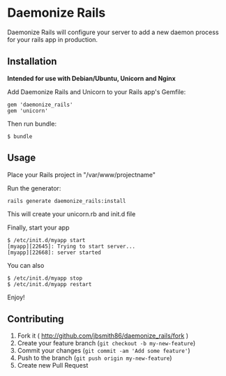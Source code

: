 # Daemonize Rails

Daemonize Rails will configure your server to add a new daemon process for your rails app in production.

## Installation

**Intended for use with Debian/Ubuntu, Unicorn and Nginx**

Add Daemonize Rails and Unicorn to your Rails app's Gemfile:

    gem 'daemonize_rails'
    gem 'unicorn'

Then run bundle:

    $ bundle

## Usage

Place your Rails project in "/var/www/projectname"

Run the generator:

    rails generate daemonize_rails:install

This will create your unicorn.rb and init.d file

Finally, start your app

    $ /etc/init.d/myapp start
    [myapp][22645]: Trying to start server...
    [myapp][22668]: server started

You can also

    $ /etc/init.d/myapp stop
    $ /etc/init.d/myapp restart
    
Enjoy!

## Contributing

1. Fork it ( http://github.com/jbsmith86/daemonize_rails/fork )
2. Create your feature branch (`git checkout -b my-new-feature`)
3. Commit your changes (`git commit -am 'Add some feature'`)
4. Push to the branch (`git push origin my-new-feature`)
5. Create new Pull Request
